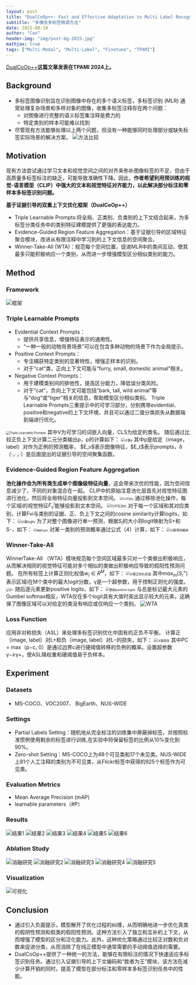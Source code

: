 ```yaml
---
layout: post
title: "DualCoOp++: Fast and Effective Adaptation to Multi Label Recognition With Limited Annotations"
subtitle: "多模态多标签微调方法"
date: 2025-08-10
author: "Can"
header-img: "img/post-bg-2015.jpg"
mathjax: true
tags: ["Multi-Modal", "Multi-Label", "Finetune", "TPAMI"]
---
```


[DualCoOp++](https://ieeexplore.ieee.org/document/10373051)**这篇文章发表在TPAMI 2024上。**

## Background
* 多标签图像识别旨在识别图像中存在的多个语义标签，多标签识别 (MLR) 通常处理复杂场景和多样对象的图像，收集多标签注释存在两个问题：
    * 对图像进行完整的语义标签集注释是费力的
    * 特定类别的样本可能难以找到
* 尽管现有方法能够处理以上两个问题，但没有一种能够同时处理部分或缺失标签实际场景的解决方案。
![方法比较](\img\in-post\image-ildk.png)

## Motivation
现有方法尝试通过学习文本和视觉空间之间的对齐来弥补图像标签的不足，但由于高质量多标签标注的缺乏，可能导致准确性下降。因此，**作者希望利用预训练的视觉-语言模型（CLIP）中强大的文本和视觉特征对齐能力，以此解决部分标注和零样本多标签识别问题。**

**基于证据引导的双重上下文优化框架（DualCoOp++）**
* Triple Learnable Prompts:将全局、正类别、负类别的上下文结合起来，为多标签分类任务中的类别特征建模提供了更强的表达能力。 
* Evidence-Guided Region Feature Aggregation：基于证据引导的区域特征聚合模块，改进从有限注释中学习到的上下文信息的空间聚合。
* Winner-Take-All (WTA)：规范每个空间位置，促进MLR中的类间互动，使其最多只能积极响应一个类别，从而进一步增强模型区分相似类别的能力。

## Method
### Framework
![框架](\img\in-post\image-lctk.png)
### Triple Learnable Prompts
* Evidential Context Prompts：
    * 提供共享信息，增强特征表示的通用性。
    * “一种一般的动物背景场景”可以在包含多种动物的场景下作为全局提示。
* Positive Context Prompts：
    * 专注捕获特定类别的显著特性，增强正样本的识别。
    * 对于“cat”类，正向上下文可能与“furry, small, domestic animal”相关。
* Negative Context Prompts：
    * 用于建模类别间的排他性，提高区分能力，降低误分类风险。
    * 对于“cat”，负向上下文可能包括“bark, tall, wild animal”等与“dog”或“tiger”相关的信息，帮助模型区分相似类别。
Triple Learnable Prompts三重提示中的可学习部分，分别携带evidential、positive和negative的上下文环境，并且可以通过二值分类损失从数据端到端进行优化。
<img src="\img\in-post\image-eius.png" alt="Triple Learnable Prompts" style="zoom:60%;" />
其中V为可学习的词嵌入向量，CLS为给定的类名。 随后通过比较正负上下文计算二元分类输出p，p的计算如下：
<img src="\img\in-post\image-ikkk.png" alt="计算p" style="zoom:60%;" />
其中p是给定（image，label）对作为正例的预测概率， $E_v$表示图像特征，$E_t$表示prompts，δ（·，·，·）是后面提出的证据引导的空间聚集函数。

### Evidence-Guided Region Feature Aggregation
**池化操作会为所有类生成单个图像级特征向量**，这会带来次优的性能，因为空间信息减少了，不同的对象混合在一起。 CLIP中的原始注意池化层首先对视觉特征图进行池化，然后将全局特征向量投影到文本空间。
<img src="\img\in-post\image-hjwj.png" alt="CLIP池化" style="zoom:50%;" />
通过移除池化操作，每个区域i的视觉特征$F_v^i$能够投影到文本空间。
<img src="\img\in-post\image-heem.png" alt="CLIP无池化" style="zoom:60%;" />
对于每一个区域和其对应类别，计算Fvi与类别的证据、正、负上下文之间的cosine similarity计算logits，如下：
<img src="\img\in-post\image-rlvs.png" alt="计算logits" style="zoom:60%;" />
为了对整个图像进行单一预测，根据$S_i$的大小将logit映射为S+和S-，如下：
<img src="\img\in-post\image-qbig.png" alt="映射logits" style="zoom:50%;" />
对某一类别的预测概率通过公式（4）计算，如下：
<img src="\img\in-post\image-hhtb.png" alt="计算预测概率" style="zoom:60%;" />
### Winner-Take-All
WinnerTake-All （WTA）模块规范每个空间区域最多只对一个类做出积极响应，从而解决相同的视觉特征可能对多个相似的类做出积极响应导致的假阳性预测问题。 在所有标签上计算正则化权值$w_i∈R^M$，如下：
<img src="\img\in-post\image-qdzi.png" alt="计算正则化权值" style="zoom:60%;" />
其中$max_m(S^+_i)$表示区域i在M个类中的最大logit分数，γ是一个超参数，用于控制正则化的强度。
<img src="\img\in-post\image-osvd.png" alt="S+" style="zoom:60%;" />
随后逐元素更新positive logits，如下：
<img src="\img\in-post\image-iusu.png" alt="更新positive logits" style="zoom:60%;" />
与总是标记最大元素的Gumbel softmax相反，WTA仅在多个logit具有大值时突出显示较大的元素，这确保了图像区域可以对给定的类没有响应或仅响应一个类别。
![WTA](\img\in-post\image-keup.png)
### Loss Function
应用非对称损失（ASL）来处理多标签识别优化中固有的正负不平衡。 计算正（image, label）对L+和负（image, label）对L−的损失，如下：
<img src="\img\in-post\image-xarh.png" alt="计算损失" style="zoom:60%;" />
其中PC = max（p−c, 0）是通过边界c进行硬阈值转移的负例的概率。设置超参数γ−≥γ+，使ASL降权重和硬阈值易于负样本。

## Experiment
### Datasets
* MS-COCO、VOC2007、 BigEarth、NUS-WIDE

### Settings
* Partial Labels Setting：随机地从完全标注的训练集中屏蔽掉标签，并按照标准惯例使用剩余的标签进行训练,在实验中将保留标签的比例从10%变化到90%。
* Zero-shot Setting：MS-COCO上为48个可见类和17个未见类。NUS-WIDE上81个人工注释的类别为不可见类，从Flickr标签中获得的925个标签作为可见类。

### Evaluation Metrics
* Mean Average Precision (mAP)
* learnable parameters（#P）

### Results
![结果1](\img\in-post\image-irhf.png)
![结果2](\img\in-post\image-vebm.png)
![结果3](\img\in-post\image-vebm.png)
![结果4](\img\in-post\image-wwor.png)
![结果5](\img\in-post\image-jyhn.png)
![结果6](\img\in-post\image-kcbm.png)

### Ablation Study
![消融研究](\img\in-post\image-vdch.png)
![消融研究2](\img\in-post\image-ixrq.png)
![消融研究3](\img\in-post\image-qoof.png)
![消融研究4](\img\in-post\image-qvzk.png)
![消融研究5](\img\in-post\image-owrm.png)

### Visualization
![可视化](\img\in-post\image-bhjp.png)

## Conclusion
* 通过引入负面提示，模型解开了优化过程的纠缠，从而明确地进一步优化真类的假阴性预测和假类的假阳性预测。这种方法引入了独立和互补的上下文，从而增强了模型的区分和泛化能力。此外，这种优化策略通过比较正对数和负对数来促进分类，从而消除了在纯正模型中通常需要的手动阈值选择的需要。
* DualCoOp++提供了一种统一的方法，能够在有限标注的情况下快速适应多标签识别任务。通过引入证据引导的上下文编码和“胜者为王”模块，该方法在减少计算开销的同时，提高了模型在部分标注和零样本多标签识别任务中的性能。